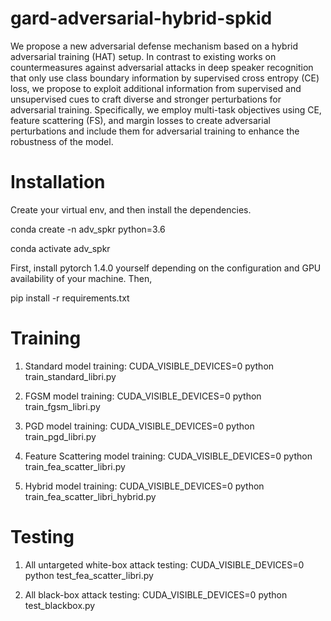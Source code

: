 # gard-adversarial-hybrid-spkid

We propose a new adversarial defense mechanism based on a hybrid adversarial training (HAT) setup. In contrast to existing works on countermeasures against adversarial attacks in deep speaker recognition that only use class boundary information by supervised cross entropy (CE) loss, we propose to exploit additional information from supervised and unsupervised cues to craft diverse and stronger perturbations for adversarial training. Specifically, we employ multi-task objectives using CE, feature scattering (FS), and margin losses to create adversarial perturbations and include them for adversarial training to enhance the robustness of the model. 

# Installation

Create your virtual env, and then install the dependencies.

conda create -n adv_spkr python=3.6

conda activate adv_spkr

First, install pytorch 1.4.0 yourself depending on the configuration and GPU availability of your machine. Then,

pip install -r requirements.txt

# Training

1. Standard model training: CUDA_VISIBLE_DEVICES=0 python train_standard_libri.py

2. FGSM model training: CUDA_VISIBLE_DEVICES=0 python train_fgsm_libri.py

3. PGD model training: CUDA_VISIBLE_DEVICES=0 python train_pgd_libri.py

4. Feature Scattering model training: CUDA_VISIBLE_DEVICES=0 python train_fea_scatter_libri.py

5. Hybrid model training: CUDA_VISIBLE_DEVICES=0 python train_fea_scatter_libri_hybrid.py

# Testing

1. All untargeted white-box attack testing: CUDA_VISIBLE_DEVICES=0 python test_fea_scatter_libri.py

2. All black-box attack testing: CUDA_VISIBLE_DEVICES=0 python test_blackbox.py
